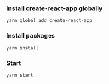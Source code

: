 ### Install create-react-app globally
```yarn global add create-react-app```

### Install packages
```yarn install```

### Start
```yarn start```
